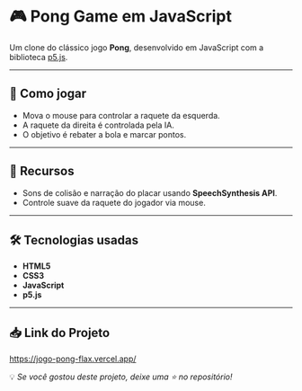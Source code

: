 # 🎮 Pong Game em JavaScript

Um clone do clássico jogo **Pong**, desenvolvido em JavaScript com a biblioteca [p5.js](https://p5js.org/).

---

## 🚀 Como jogar
- Mova o mouse para controlar a raquete da esquerda.
- A raquete da direita é controlada pela IA.
- O objetivo é rebater a bola e marcar pontos.

---

## 🎵 Recursos
- Sons de colisão e narração do placar usando **SpeechSynthesis API**.
- Controle suave da raquete do jogador via mouse.

---

## 🛠 Tecnologias usadas
- **HTML5**
- **CSS3**
- **JavaScript**
- **p5.js**

---

## 📥 Link do Projeto

https://jogo-pong-flax.vercel.app/

💡 *Se você gostou deste projeto, deixe uma ⭐ no repositório!*
